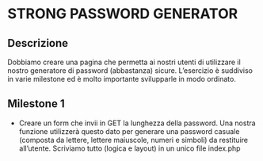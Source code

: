 # STRONG PASSWORD GENERATOR

## Descrizione

Dobbiamo creare una pagina che permetta ai nostri utenti di utilizzare il nostro generatore di password (abbastanza) sicure. L’esercizio è suddiviso in varie milestone ed è molto importante svilupparle in modo ordinato.

## Milestone 1

- Creare un form che invii in GET la lunghezza della password. 
Una nostra funzione utilizzerà questo dato per generare una password casuale 
(composta da lettere, lettere maiuscole, numeri e simboli) da restituire all’utente.
Scriviamo tutto (logica e layout) in un unico file index.php